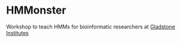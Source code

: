 # HMMonster

Workshop to teach HMMs for bioinformatic researchers at [Gladstone Institutes](https://gladstone.org/)
